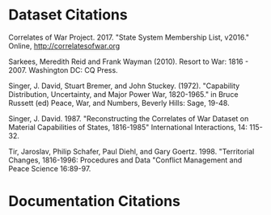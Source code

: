 # Dataset Citations

Correlates of War Project. 2017. "State System Membership List, v2016." Online, http://correlatesofwar.org

Sarkees, Meredith Reid and Frank Wayman (2010). Resort to War: 1816 - 2007. Washington DC: CQ Press.

Singer, J. David, Stuart Bremer, and John Stuckey. (1972). "Capability Distribution, Uncertainty, and Major Power War, 1820-1965." in Bruce Russett (ed) Peace, War, and Numbers, Beverly Hills: Sage, 19-48.

Singer, J. David. 1987. "Reconstructing the Correlates of War Dataset on Material Capabilities of States, 1816-1985" International Interactions, 14: 115-32.

Tir, Jaroslav, Philip Schafer, Paul Diehl, and Gary Goertz. 1998. "Territorial Changes, 1816-1996: Procedures and Data "Conflict Management and Peace Science 16:89-97.

# Documentation Citations
